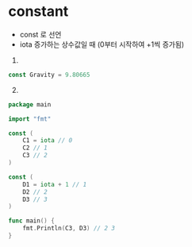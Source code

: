 # constant

- const 로 선언
- iota 증가하는  상수값일 때 (0부터 시작하여 +1씩 증가됨)

1. 
```go
const Gravity = 9.80665
```

2. 
```go
package main

import "fmt"

const (
    C1 = iota // 0
    C2 // 1
    C3 // 2
)

const (
    D1 = iota + 1 // 1
    D2 // 2
    D3 // 3
)

func main() {
    fmt.Println(C3, D3) // 2 3
}
```

